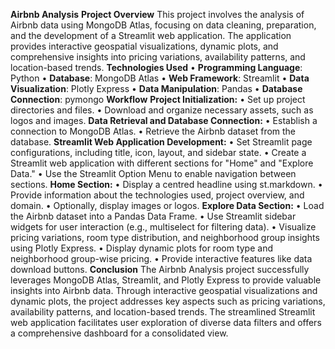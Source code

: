 **Airbnb Analysis**
**Project Overview**
This project involves the analysis of Airbnb data using MongoDB Atlas, focusing on data cleaning, preparation, and the development of a Streamlit web application. The application provides interactive geospatial visualizations, dynamic plots, and comprehensive insights into pricing variations, availability patterns, and location-based trends.
**Technologies Used**
•	**Programming Language**: Python
•	**Database**: MongoDB Atlas
•	**Web Framework**: Streamlit
•	**Data Visualization**: Plotly Express
•	**Data Manipulation**: Pandas
•	**Database Connection**: pymongo
**Workflow**
**Project Initialization:**
•	Set up project directories and files.
•	Download and organize necessary assets, such as logos and images.
**Data Retrieval and Database Connection:**
•	Establish a connection to MongoDB Atlas.
•	Retrieve the Airbnb dataset from the database.
**Streamlit Web Application Development:**
•	Set Streamlit page configurations, including title, icon, layout, and sidebar state.
•	Create a Streamlit web application with different sections for "Home" and "Explore Data."
•	Use the Streamlit Option Menu to enable navigation between sections.
**Home Section:**
•	Display a centred headline using st.markdown.
•	Provide information about the technologies used, project overview, and domain.
•	Optionally, display images or logos.
**Explore Data Section:**
•	Load the Airbnb dataset into a Pandas Data Frame.
•	Use Streamlit sidebar widgets for user interaction (e.g., multiselect for filtering data).
•	Visualize pricing variations, room type distribution, and neighborhood group insights using Plotly Express.
•	Display dynamic plots for room type and neighborhood group-wise pricing.
•	Provide interactive features like data download buttons.
**Conclusion**
The Airbnb Analysis project successfully leverages MongoDB Atlas, Streamlit, and Plotly Express to provide valuable insights into Airbnb data. Through interactive geospatial visualizations and dynamic plots, the project addresses key aspects such as pricing variations, availability patterns, and location-based trends. The streamlined Streamlit web application facilitates user exploration of diverse data filters and offers a comprehensive dashboard for a consolidated view.

